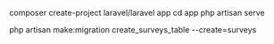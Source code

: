 composer create-project laravel/laravel app
cd app 
php artisan serve

php artisan make:migration create_surveys_table --create=surveys

